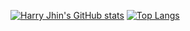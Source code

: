 [![Harry Jhin's GitHub stats](https://github-readme-stats.vercel.app/api?username=harryjhin&show_icons=true&theme=merko&)](https://github.com/anuraghazra/github-readme-stats)
[![Top Langs](https://github-readme-stats.vercel.app/api/top-langs/?username=harryjhin&layout=compact)](https://github.com/anuraghazra/github-readme-stats)

